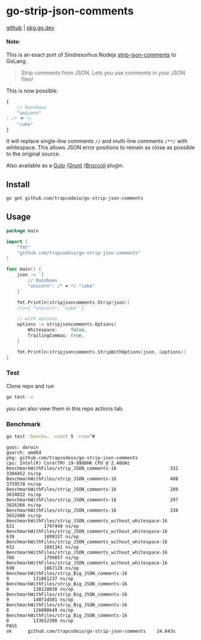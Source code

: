 # go-strip-json-comments

[github](https://github.com/trapcodeio/go-strip-json-comments) | [pkg.go.dev](https://pkg.go.dev/github.com/trapcodeio/go-strip-json-comments)

#### Note:

This is an exact port of Sindresorhus Nodejs [strip-json-comments](http://githib.com/sindresorhus/strip-json-comments) to
GoLang.



> Strip comments from JSON. Lets you use comments in your JSON files!

This is now possible:

```js
{
    // Rainbows
    "unicorn"
: /* ❤ */
    "cake"
}
```

It will replace single-line comments `//` and multi-line comments `/**/` with whitespace. This allows JSON error
positions to remain as close as possible to the original source.

Also available as a [Gulp](https://github.com/sindresorhus/gulp-strip-json-comments)
/[Grunt](https://github.com/sindresorhus/grunt-strip-json-comments)
/[Broccoli](https://github.com/sindresorhus/broccoli-strip-json-comments) plugin.

## Install

```sh
go get github.com/trapcodeio/go-strip-json-comments
```

## Usage

```go
package main

import (
	"fmt"
	"github.com/trapcodeio/go-strip-json-comments"
)

func main() {
	json := `{
        // Rainbows
        "unicorn": /* ❤ */ "cake"
    }`

	fmt.Println(stripjsoncomments.Strip(json))
	//=>{ "unicorn": "cake" }

	// with options
	options := stripjsoncomments.Options{
		Whitespace:     false,
		TrailingCommas: true,
	}

	fmt.Println(stripjsoncomments.StripWithOptions(json, &options))
}
```

### Test
Clone repo and run
```sh
go test -v
```
you can also view them in this repo actions tab.

### Benchmark

```sh
go test -bench=. -count 5 -run=^#
```

```
goos: darwin
goarch: amd64
pkg: github.com/trapcodeio/go-strip-json-comments
cpu: Intel(R) Core(TM) i9-9980HK CPU @ 2.40GHz
BenchmarkWithFiles/strip_JSON_comments-16                    332           3304452 ns/op
BenchmarkWithFiles/strip_JSON_comments-16                    408           3759578 ns/op
BenchmarkWithFiles/strip_JSON_comments-16                    289           3634032 ns/op
BenchmarkWithFiles/strip_JSON_comments-16                    297           3826366 ns/op
BenchmarkWithFiles/strip_JSON_comments-16                    338           3652408 ns/op
BenchmarkWithFiles/strip_JSON_comments_without_whitespace-16                 621           1747448 ns/op
BenchmarkWithFiles/strip_JSON_comments_without_whitespace-16                 639           1899337 ns/op
BenchmarkWithFiles/strip_JSON_comments_without_whitespace-16                 652           1891341 ns/op
BenchmarkWithFiles/strip_JSON_comments_without_whitespace-16                 766           1799857 ns/op
BenchmarkWithFiles/strip_JSON_comments_without_whitespace-16                 699           1867128 ns/op
BenchmarkWithFiles/strip_Big_JSON_comments-16                                  9         131861237 ns/op
BenchmarkWithFiles/strip_Big_JSON_comments-16                                  8         138128030 ns/op
BenchmarkWithFiles/strip_Big_JSON_comments-16                                  9         140734501 ns/op
BenchmarkWithFiles/strip_Big_JSON_comments-16                                  8         126000649 ns/op
BenchmarkWithFiles/strip_Big_JSON_comments-16                                  8         133652308 ns/op
PASS
ok      github.com/trapcodeio/go-strip-json-comments    24.843s
```

